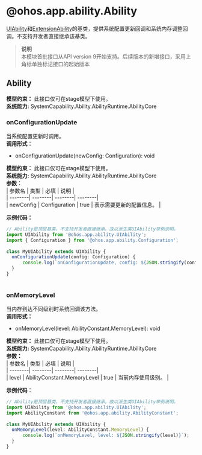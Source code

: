# @ohos.app.ability.Ability    
[UIAbility](js-apis-app-ability-uiAbility.md)和[ExtensionAbility](js-apis-app-ability-extensionAbility.md)的基类，提供系统配置更新回调和系统内存调整回调。不支持开发者直接继承该基类。  
> **说明**   
>本模块首批接口从API version 9开始支持。后续版本的新增接口，采用上角标单独标记接口的起始版本  
    
## Ability  
 **模型约束：** 此接口仅可在stage模型下使用。  
 **系统能力:**  SystemCapability.Ability.AbilityRuntime.AbilityCore    
### onConfigurationUpdate    
当系统配置更新时调用。  
 **调用形式：**     
- onConfigurationUpdate(newConfig: Configuration): void  
  
 **模型约束：** 此接口仅可在stage模型下使用。  
 **系统能力:**  SystemCapability.Ability.AbilityRuntime.AbilityCore    
 **参数：**     
| 参数名 | 类型 | 必填 | 说明 |  
| --------| --------| --------| --------|  
| newConfig | Configuration | true | 表示需要更新的配置信息。 |  
    
 **示例代码：**   
```ts    
// Ability是顶层基类，不支持开发者直接继承。故以派生类UIAbility举例说明。  
import UIAbility from '@ohos.app.ability.UIAbility';  
import { Configuration } from '@ohos.app.ability.Configuration';  
  
class MyUIAbility extends UIAbility {  
  onConfigurationUpdate(config: Configuration) {  
      console.log(`onConfigurationUpdate, config: ${JSON.stringify(config)}`);  
  }  
}  
    
```    
  
    
### onMemoryLevel    
当内存到达不同级别时系统回调该方法。  
 **调用形式：**     
- onMemoryLevel(level: AbilityConstant.MemoryLevel): void  
  
 **模型约束：** 此接口仅可在stage模型下使用。  
 **系统能力:**  SystemCapability.Ability.AbilityRuntime.AbilityCore    
 **参数：**     
| 参数名 | 类型 | 必填 | 说明 |  
| --------| --------| --------| --------|  
| level | AbilityConstant.MemoryLevel | true | 当前内存使用级别。 |  
    
 **示例代码：**   
```ts    
// Ability是顶层基类，不支持开发者直接继承。故以派生类UIAbility举例说明。  
import UIAbility from '@ohos.app.ability.UIAbility';  
import AbilityConstant from '@ohos.app.ability.AbilityConstant';  
  
class MyUIAbility extends UIAbility {  
  onMemoryLevel(level: AbilityConstant.MemoryLevel) {  
      console.log(`onMemoryLevel, level: ${JSON.stringify(level)}`);  
  }   
}  
    
```    
  
